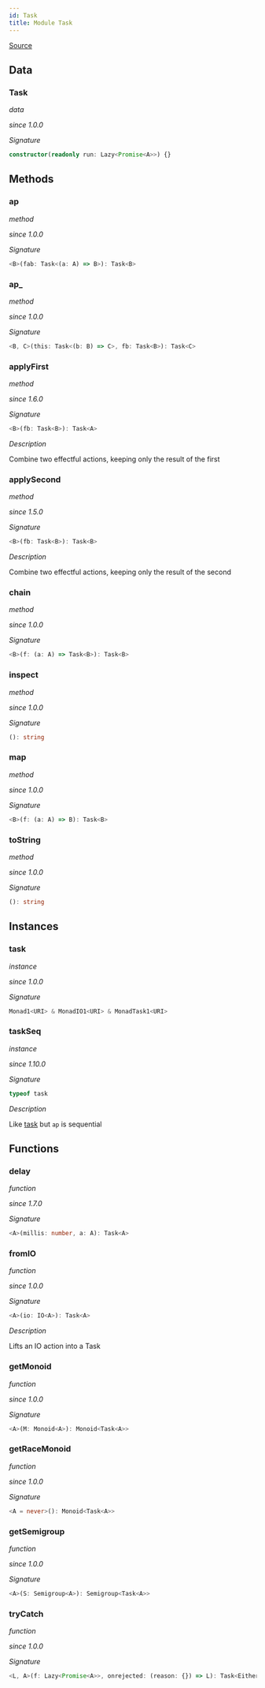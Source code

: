 ```yaml
---
id: Task
title: Module Task
---
```


[Source](https://github.com/gcanti/fp-ts/blob/master/src/Task.ts)

## Data

### Task

_data_

_since 1.0.0_

_Signature_

```ts
constructor(readonly run: Lazy<Promise<A>>) {}
```

## Methods

### ap

_method_

_since 1.0.0_

_Signature_

```ts
<B>(fab: Task<(a: A) => B>): Task<B>
```

### ap\_

_method_

_since 1.0.0_

_Signature_

```ts
<B, C>(this: Task<(b: B) => C>, fb: Task<B>): Task<C>
```

### applyFirst

_method_

_since 1.6.0_

_Signature_

```ts
<B>(fb: Task<B>): Task<A>
```

_Description_

Combine two effectful actions, keeping only the result of the first

### applySecond

_method_

_since 1.5.0_

_Signature_

```ts
<B>(fb: Task<B>): Task<B>
```

_Description_

Combine two effectful actions, keeping only the result of the second

### chain

_method_

_since 1.0.0_

_Signature_

```ts
<B>(f: (a: A) => Task<B>): Task<B>
```

### inspect

_method_

_since 1.0.0_

_Signature_

```ts
(): string
```

### map

_method_

_since 1.0.0_

_Signature_

```ts
<B>(f: (a: A) => B): Task<B>
```

### toString

_method_

_since 1.0.0_

_Signature_

```ts
(): string
```

## Instances

### task

_instance_

_since 1.0.0_

_Signature_

```ts
Monad1<URI> & MonadIO1<URI> & MonadTask1<URI>
```

### taskSeq

_instance_

_since 1.10.0_

_Signature_

```ts
typeof task
```

_Description_

Like [task](#task) but `ap` is sequential

## Functions

### delay

_function_

_since 1.7.0_

_Signature_

```ts
<A>(millis: number, a: A): Task<A>
```

### fromIO

_function_

_since 1.0.0_

_Signature_

```ts
<A>(io: IO<A>): Task<A>
```

_Description_

Lifts an IO action into a Task

### getMonoid

_function_

_since 1.0.0_

_Signature_

```ts
<A>(M: Monoid<A>): Monoid<Task<A>>
```

### getRaceMonoid

_function_

_since 1.0.0_

_Signature_

```ts
<A = never>(): Monoid<Task<A>>
```

### getSemigroup

_function_

_since 1.0.0_

_Signature_

```ts
<A>(S: Semigroup<A>): Semigroup<Task<A>>
```

### tryCatch

_function_

_since 1.0.0_

_Signature_

```ts
<L, A>(f: Lazy<Promise<A>>, onrejected: (reason: {}) => L): Task<Either<L, A>>
```
